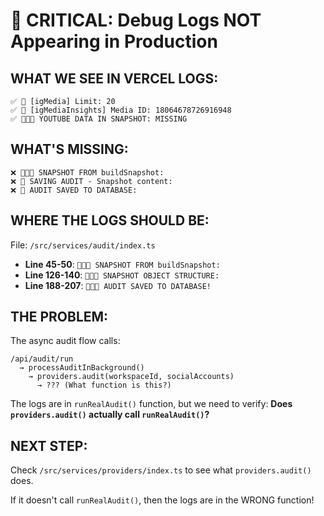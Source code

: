 # 🚨 CRITICAL: Debug Logs NOT Appearing in Production

## WHAT WE SEE IN VERCEL LOGS:
```
✅ 🔴 [igMedia] Limit: 20
✅ 🔴 [igMediaInsights] Media ID: 18064678726916948
✅ 🔴🔴🔴 YOUTUBE DATA IN SNAPSHOT: MISSING
```

## WHAT'S MISSING:
```
❌ 🔴🔴🔴 SNAPSHOT FROM buildSnapshot:
❌ 🔴 SAVING AUDIT - Snapshot content:
❌ 🔴 AUDIT SAVED TO DATABASE:
```

## WHERE THE LOGS SHOULD BE:

File: `/src/services/audit/index.ts`

- **Line 45-50**: `🔴🔴🔴 SNAPSHOT FROM buildSnapshot:`
- **Line 126-140**: `🔴🔴🔴 SNAPSHOT OBJECT STRUCTURE:`
- **Line 188-207**: `🔴🔴🔴 AUDIT SAVED TO DATABASE!`

## THE PROBLEM:

The async audit flow calls:
```
/api/audit/run 
  → processAuditInBackground()
    → providers.audit(workspaceId, socialAccounts)
      → ??? (What function is this?)
```

The logs are in `runRealAudit()` function, but we need to verify:
**Does `providers.audit()` actually call `runRealAudit()`?**

## NEXT STEP:

Check `/src/services/providers/index.ts` to see what `providers.audit()` does.

If it doesn't call `runRealAudit()`, then the logs are in the WRONG function!

